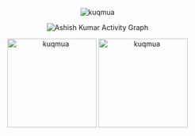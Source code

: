 	
<p align="center"><img src="https://github-readme-streak-stats.herokuapp.com/?user=kuqmua&theme=black-ice&hide_border=true&stroke=0000&background=0D1117&ring=e05397&fire=e05397&currStreakLabel=e05397" alt="kuqmua" /></p>

<p align="center"<a href="#"><img alt="Ashish Kumar Activity Graph" src="https://activity-graph.herokuapp.com/graph?username=kuqmua&bg_color=0D1117&color=e05397&line=e05397&point=FFFFFF&hide_border=true&" /></a></p>

<p align="center"><img height="180em" src="https://github-readme-stats.vercel.app/api?username=kuqmua&hide_border=true&count_private=true&show_icons=true&theme=radical" alt="kuqmua" align = "center"/>
<img height="180em" src="https://github-readme-stats.vercel.app/api/top-langs?username=kuqmua&show_icons=true&locale=en&layout=compact&hide_border=true&theme=radical" alt="kuqmua" align = "center"/></p>

<!--
**kuqmua/kuqmua** is a ✨ _special_ ✨ repository because its `README.md` (this file) appears on your GitHub profile.

Here are some ideas to get you started:

- 🔭 I’m currently working on ...
- 🌱 I’m currently learning ...
- 👯 I’m looking to collaborate on ...
- 🤔 I’m looking for help with ...
- 💬 Ask me about ...
- 📫 How to reach me: ...
- 😄 Pronouns: ...
- ⚡ Fun fact: ...
-->
